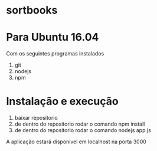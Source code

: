 # sortbooks

# Para Ubuntu 16.04

Com os seguintes programas instalados
1. git
1. nodejs
1. npm

# Instalação e execução
1. baixar repositorio
1. de dentro do repositorio rodar o comando npm install
1. de dentro do repositorio rodar o comando nodejs app.js

A aplicação estará disponivel em localhost na porta 3000